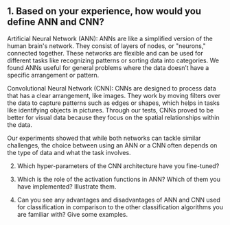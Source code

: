 ## 1. Based on your experience, how would you define ANN and CNN?
Artificial Neural Network (ANN):
ANNs are like a simplified version of the human brain's network. They consist of layers of nodes, or "neurons," connected together. These networks are flexible and can be used for different tasks like recognizing patterns or sorting data into categories. We found ANNs useful for general problems where the data doesn’t have a specific arrangement or pattern.

Convolutional Neural Network (CNN):
CNNs are designed to process data that has a clear arrangement, like images. They work by moving filters over the data to capture patterns such as edges or shapes, which helps in tasks like identifying objects in pictures. Through our tests, CNNs proved to be better for visual data because they focus on the spatial relationships within the data.

Our experiments showed that while both networks can tackle similar challenges, the choice between using an ANN or a CNN often depends on the type of data and what the task involves.

2. Which hyper-parameters of the CNN architecture have you fine-tuned?


3. Which is the role of the activation functions in ANN? Which of them you have implemented?
Illustrate them.


4. Can you see any advantages and disadvantages of ANN and CNN used for classification in
comparison to the other classification algorithms you are familiar with? Give some examples.
